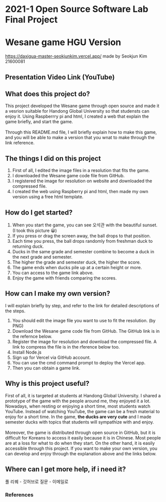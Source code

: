# 2021-1 Open Source Software Lab Final Project
# Wesane game HGU Version
https://daxigua-master-seokjunkim.vercel.app/ 
made by Seokjun Kim 21600081
## Presentation Video Link (YouTube)

## What does this project do?
 This project developed the Wesane game through open source and made it a vesrion suitable for Handong Global University so that studensts can enjoy it. Using Raspberrry pi and html, I created a web that explain the game briefly, and start the game.
<br><br> Through this README.md file, I will briefly explain how to make this game, and you will be able to make a version that you wnat to make through the link reference.
 
## The things I did on this project
1. First of all, I edited the image files in a resolution that fits the game.
2. I downloaded the Wesane game code file from GitHub.
3. I registered the image for resolution on website and downloaded the compressed file.
4. I created the web using Raspberry pi and html, then made my own version using a free html template.

## How do I get started?
1. When you start the game, you can see 오석관 with the beautiful sunset. (I took this picture 😀)
2. If you press or drag the screen away, the ball drops to that position.
3. Each time you press, the ball drops randomly from freshman duck to returning duck.
4. Ducks in the same grade and semester combine to become a duck in the next grade and semester.
5. The higher the grade and semester duck, the higher the score.
6. The game ends when ducks pile up at a certain height or more.
7. You can access to the game link above.
8. Enjoy the game with friends comparing the scores.

## How can I make my own version?
I will explain briefly by step, and refer to the link for detailed descriptions of the steps.
1. You should edit the image file you want to use to fit the resolution. (by PNG)
2. Download the Wesane game code file from GitHub. The GitHub link is in the refernce below.
3. Register the image for resolution and download the compressed file. A link to compress the file is in the rference below too. 
4. Install Node.js
5. Sign up for Vercel via GitHub account.
6. You can use the cmd command prompt to deploy the Vercel app.
7. Then you can obtain a game link.

## Why is this project useful?
 First of all, it is targeted at students at Handong Global University. I shared a prototype of the game with the people around me, they enjoyed it a lot. Nowadays, when resting or enjoying a short time, most students watch YouTube. Instead of watching YouTube, the game can be a fresh material to enjoy for a short time. In the game, **the ducks are very cute** and I made semester ducks with topics that students will sympathize with and enjoy. 
<br><br>
 Moreover, the game is distributed through open source in GitHub, but it is difficult for Koreans to access it easily because it is in Chinese. Most people are at a loss for what to do when they start. On the other hand, it is easily accessible through this project. If you want to make your own version, you can develop and enjoy through the explanation above and the links below.

## Where can I get more help, if i need it?
풀 리퀘 - 깃허브로
질문 - 이메일로
### References

